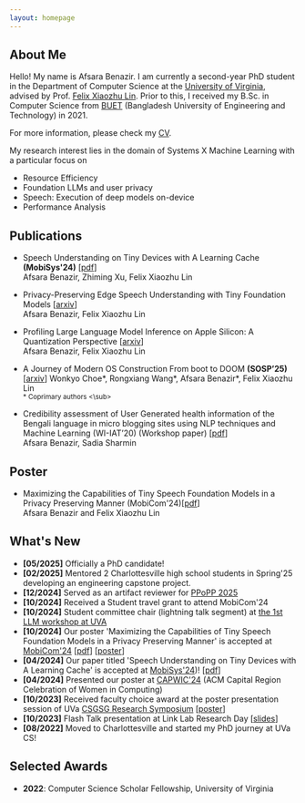 ```yaml
---
layout: homepage
---
```


## About Me

Hello! My name is Afsara Benazir. I am currently a second-year PhD student in the Department of Computer Science at the [University of Virginia](https://www.virginia.edu/), advised by Prof. [Felix Xiaozhu Lin](https://fxlin.github.io/). Prior to this, I received my B.Sc. in Computer Science from [BUET](https://www.buet.ac.bd/web/#/) (Bangladesh University of Engineering and Technology) in 2021. 

For more information, please check my [CV](https://drive.google.com/file/d/1LJXcX0_hR5Pl9El1oNkvD1y06Oi2Ubff/view?usp=sharing).

My research interest lies in the domain of Systems X Machine Learning with a particular focus on

* Resource Efficiency
* Foundation LLMs and user privacy
* Speech: Execution of deep models on-device
* Performance Analysis

## Publications
- Speech Understanding on Tiny Devices with A Learning Cache **(MobiSys'24)** [[pdf](https://arxiv.org/pdf/2311.18188.pdf)] \
  Afsara Benazir, Zhiming Xu, Felix Xiaozhu Lin

- Privacy-Preserving Edge Speech Understanding with Tiny Foundation Models [[arxiv](https://arxiv.org/pdf/2502.01649)]\
  Afsara Benazir, Felix Xiaozhu Lin

- Profiling Large Language Model Inference on Apple Silicon: A Quantization Perspective [[arxiv](https://arxiv.org/abs/2508.08531)] \
  Afsara Benazir, Felix Xiaozhu Lin
- A Journey of Modern OS Construction From boot to DOOM **(SOSP’25)**  [[arxiv](uhttps://arxiv.org/pdf/2504.17984)] 
  Wonkyo Choe*, Rongxiang Wang*, Afsara Benazir*, Felix Xiaozhu Lin \
  <sub> * Coprimary authors <\sub>

- Credibility assessment of User Generated health information of the Bengali language in micro blogging sites using NLP techniques and Machine Learning (WI-IAT’20) (Workshop paper)  [[pdf](https://ieeexplore.ieee.org/document/9457807)] \
Afsara Benazir, Sadia Sharmin

## Poster
- Maximizing the Capabilities of Tiny Speech Foundation Models in a Privacy Preserving Manner (MobiCom'24)[[pdf](https://www.dropbox.com/scl/fi/8v54xoto0b34f7xew4a5s/2024_privacy_asr_tiny_poster_final.pdf?rlkey=w52i5xz149u1vuj638p2aiqnh&st=0fzwk4sf&dl=0)] \
 Afsara Benazir and Felix Xiaozhu Lin

  
## What's New
- **[05/2025]** Officially a PhD candidate!
- **[02/2025]** Mentored 2 Charlottesville high school students in Spring'25 developing an engineering capstone project.
- **[12/2024]** Served as an artifact reviewer for [PPoPP 2025](https://ppopp25.sigplan.org/)
- **[10/2024]** Received a Student travel grant to attend MobiCom'24
- **[10/2024]** Student committee chair (lightning talk segment) at [the 1st LLM workshop at UVA](https://uvanlp.org/llm-workshop-2024/)
- **[10/2024]** Our poster 'Maximizing the Capabilities of Tiny Speech Foundation Models in a Privacy Preserving Manner' is accepted at [MobiCom'24](https://www.sigmobile.org/mobicom/2024/) [[pdf](https://www.dropbox.com/scl/fi/8v54xoto0b34f7xew4a5s/2024_privacy_asr_tiny_poster_final.pdf?rlkey=w52i5xz149u1vuj638p2aiqnh&st=0fzwk4sf&dl=0)] [[poster](https://www.dropbox.com/scl/fi/0qpjcwebqvwbggrxv6wpy/privacy_asr_2024_workshop.pdf?rlkey=yarnrvodjwkwrxnet4la5madq&st=smb67ywb&dl=0)]
- **[04/2024]** Our paper titled 'Speech Understanding on Tiny Devices with A Learning Cache' is accepted at [MobiSys'24](https://www.sigmobile.org/mobisys/2024/))! [[pdf](https://arxiv.org/pdf/2311.18188.pdf)]
- **[04/2024]** Presented our poster at [CAPWIC'24](https://capwic.org/) (ACM Capital Region Celebration of Women in Computing)
- **[10/2023]** Received faculty choice award at the poster presentation session of UVa [CSGSG Research Symposium](https://csgsg.org/symposium/) [[poster](https://myuva-my.sharepoint.com/:b:/g/personal/hys4qm_virginia_edu/EQpzSR9XkKRJis2v0TqAPQ4BZQUn_ebYFpxxCybrygXFdA?e=VxMTWr)]
- **[10/2023]** Flash Talk presentation at Link Lab Research Day [[slides](https://myuva-my.sharepoint.com/:b:/g/personal/hys4qm_virginia_edu/Eb2QNJumm0ZNtuXY-2AoiNYBM6RATVYc59aVK6Ru4WXXSg?e=vYtkvy)]
- **[08/2022]** Moved to Charlottesville and started my PhD journey at UVa CS!

## Selected Awards

- **2022**: Computer Science Scholar Fellowship, University of Virginia


